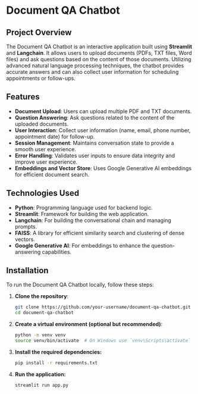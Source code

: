 # Document QA Chatbot

## Project Overview

The Document QA Chatbot is an interactive application built using **Streamlit** and **Langchain**. It allows users to upload documents (PDFs, TXT files, Word files) and ask questions based on the content of those documents. Utilizing advanced natural language processing techniques, the chatbot provides accurate answers and can also collect user information for scheduling appointments or follow-ups.

## Features

- **Document Upload**: Users can upload multiple PDF and TXT documents.
- **Question Answering**: Ask questions related to the content of the uploaded documents.
- **User Interaction**: Collect user information (name, email, phone number, appointment date) for follow-up.
- **Session Management**: Maintains conversation state to provide a smooth user experience.
- **Error Handling**: Validates user inputs to ensure data integrity and improve user experience.
- **Embeddings and Vector Store**: Uses Google Generative AI embeddings for efficient document search.

## Technologies Used

- **Python**: Programming language used for backend logic.
- **Streamlit**: Framework for building the web application.
- **Langchain**: For building the conversational chain and managing prompts.
- **FAISS**: A library for efficient similarity search and clustering of dense vectors.
- **Google Generative AI**: For embeddings to enhance the question-answering capabilities.

## Installation

To run the Document QA Chatbot locally, follow these steps:

1. **Clone the repository**:
   ```bash
   git clone https://github.com/your-username/document-qa-chatbot.git
   cd document-qa-chatbot
2. **Create a virtual environment (optional but recommended)**:
   ```bash
   python -m venv venv
   source venv/bin/activate  # On Windows use `venv\Scripts\activate` 
3. **Install the required dependencies:**
   ```bash
   pip install -r requirements.txt
4. **Run the application:**
   ```bash
   streamlit run app.py
